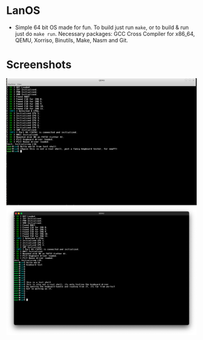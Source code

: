 # LanOS
- Simple 64 bit OS made for fun. To build just run `make`, or to build & run just do `make run`. Necessary packages: GCC Cross Compiler for x86_64, QEMU, Xorriso, Binutils, Make, Nasm and Git.

# Screenshots
![shell_test1](https://github.com/asterd-og/LanOS/blob/main/assets/shell_test1.png?raw=true)
![shell_test2](https://github.com/asterd-og/LanOS/blob/main/assets/shell_test2.png?raw=true)